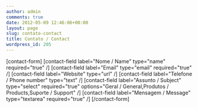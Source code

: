 ```yaml
---
author: admin
comments: true
date: 2012-05-09 12:46:06+00:00
layout: page
slug: contato-contact
title: Contato / Contact
wordpress_id: 205
---
```


[contact-form] [contact-field label="Nome / Name" type="name" required="true" /] [contact-field label="Email" type="email" required="true" /] [contact-field label="Website" type="url" /] [contact-field label="Telefone / Phone number" type="text" /] [contact-field label="Assunto / Subject" type="select" required="true" options="Geral / General,Produtos / Products,Suporte / Support" /] [contact-field label="Mensagem / Message" type="textarea" required="true" /] [/contact-form]
